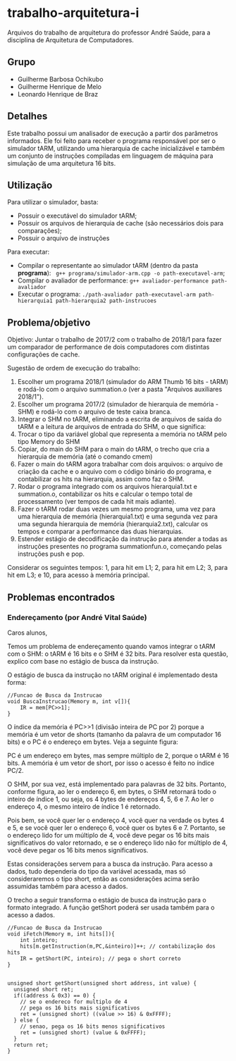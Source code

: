 # trabalho-arquitetura-i

Arquivos do trabalho de arquitetura do professor André Saúde, para a disciplina de Arquitetura de Computadores.

## Grupo
* Guilherme Barbosa Ochikubo
* Guilherme Henrique de Melo
* Leonardo Henrique de Braz

## Detalhes
Este trabalho possui um analisador de execução a partir dos parâmetros informados. Ele foi feito para receber o programa responsável por ser o simulador tARM, utilizando uma hierarquia de cache inicializável e também um conjunto de instruções compiladas em linguagem de máquina para simulação de uma arquitetura 16 bits. 

## Utilização
Para utilizar o simulador, basta:
* Possuir o executável do simulador tARM;
* Possuir os arquivos de hierarquia de cache (são necessários dois para comparações);
* Possuir o arquivo de instruções

Para executar:
* Compilar o representante ao simulador tARM (dentro da pasta **programa**): ` g++ programa/simulador-arm.cpp -o path-executavel-arm`;
* Compilar o avaliador de performance: `g++ avaliador-performance path-avaliador`
* Executar o programa: `./path-avaliador path-executavel-arm path-hierarquia1 path-hierarquia2 path-instrucoes`

## Problema/objetivo
Objetivo: Juntar o trabalho de 2017/2 com o trabalho de 2018/1 para fazer um comparador de performance de dois computadores com distintas configurações de cache.

Sugestão de ordem de execução do trabalho:

1) Escolher um programa 2018/1 (simulador do ARM Thumb 16 bits - tARM) e rodá-lo com o arquivo summation.o (ver a pasta "Arquivos auxiliares 2018/1").
2) Escolher um programa 2017/2 (simulador de hierarquia de memória - SHM) e rodá-lo com o arquivo de teste caixa branca.
3) Integrar o SHM no tARM, eliminando a escrita de arquivos de saída do tARM e a leitura de arquivos de entrada do SHM, o que significa:
4) Trocar o tipo da variável global que representa a memória no tARM pelo tipo Memory do SHM
5) Copiar, do main do SHM para o main do tARM, o trecho que cria a hierarquia de memória (até o comando cmem)
6) Fazer o main do tARM agora trabalhar com dois arquivos: o arquivo de criação da cache e o arquivo com o código binário do programa, e contabilizar os hits na hierarquia, assim como faz o SHM.
7) Rodar o programa integrado com os arquivos hierarquia1.txt e summation.o, contabilizar os hits e calcular o tempo total de processamento (ver tempos de cada hit mais adiante).
8) Fazer o tARM rodar duas vezes um mesmo programa, uma vez para uma hierarquia de memória (hierarquia1.txt) e uma segunda vez para uma segunda hierarquia de memória (hierarquia2.txt), calcular os tempos e comparar a performance das duas hierarquias.
9) Estender estágio de decodificação da instrução para atender a todas as instruções presentes no programa summationfun.o, começando pelas instruções push e pop.

Considerar os seguintes tempos: 1, para hit em L1; 2, para hit em L2; 3, para hit em L3; e 10, para acesso à memória principal.

## Problemas encontrados

### Endereçamento (por André Vital Saúde)

Caros alunos, 

Temos um problema de endereçamento quando vamos integrar o tARM com o SHM: o tARM é 16 bits e o SHM é 32 bits. Para resolver esta questão, explico com base no estágio de busca da instrução.

O estágio de busca da instrução no tARM original é implementado desta forma:

<pre>
<code>//Funcao de Busca da Instrucao
void BuscaInstrucao(Memory m, int v[]){
    IR = mem[PC>>1];
}</code></pre>

O índice da memória é PC>>1 (divisão inteira de PC por 2) porque a memória é um vetor de shorts (tamanho da palavra de um computador 16 bits) e o PC é o endereço em bytes. Veja a seguinte figura:

PC é um endereço em bytes, mas sempre múltiplo de 2, porque o tARM é 16 bits. A memória é um vetor de short, por isso o acesso é feito no índice PC/2.

O SHM, por sua vez, está implementado para palavras de 32 bits. Portanto, conforme figura, ao ler o endereço 6, em bytes, o SHM retornará todo o inteiro de índice 1, ou seja, os 4 bytes de endereços 4, 5, 6 e 7. Ao ler o endereço 4, o mesmo inteiro de índice 1 é retornado. 

Pois bem, se você quer ler o endereço 4, você quer na verdade os bytes 4 e 5, e se você quer ler o endereço 6, você quer os bytes 6 e 7. Portanto, se o endereço lido for um múltiplo de 4, você deve pegar os 16 bits mais significativos do valor retornado, e se o endereço lido não for múltiplo de 4, você deve pegar os 16 bits menos significativos.

Estas considerações servem para a busca da instrução. Para acesso a dados, tudo dependeria do tipo da variável acessada, mas só consideraremos o tipo short, então as considerações acima serão assumidas também para acesso a dados.

O trecho a seguir transforma o estágio de busca da instrução para o formato integrado. A função getShort poderá ser usada também para o acesso a dados.

<pre><code>//Funcao de Busca da Instrucao
void iFetch(Memory m, int hits[]){
    int inteiro;
    hits[m.getInstruction(m,PC,&inteiro)]++; // contabilização dos hits
    IR = getShort(PC, inteiro); // pega o short correto
}
</code></pre>

<pre><code> 
unsigned short getShort(unsigned short address, int value) {
  unsigned short ret;
  if((address & 0x3) == 0) { 
    // se o endereco for multiplo de 4
    // pega os 16 bits mais significativos
    ret = (unsigned short) ((value >> 16) & 0xFFFF);
  } else {
    // senao, pega os 16 bits menos significativos
    ret = (unsigned short) (value & 0xFFFF);
  }
  return ret;
}
</code></pre>